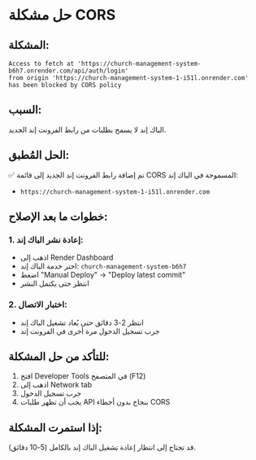 # حل مشكلة CORS 

## المشكلة:
```
Access to fetch at 'https://church-management-system-b6h7.onrender.com/api/auth/login' 
from origin 'https://church-management-system-1-i51l.onrender.com' 
has been blocked by CORS policy
```

## السبب:
الباك إند لا يسمح بطلبات من رابط الفرونت إند الجديد.

## الحل المُطبق:
✅ تم إضافة رابط الفرونت إند الجديد إلى قائمة CORS المسموحة في الباك إند:
- `https://church-management-system-1-i51l.onrender.com`

## خطوات ما بعد الإصلاح:

### 1. إعادة نشر الباك إند:
- اذهب إلى Render Dashboard
- اختر خدمة الباك إند: `church-management-system-b6h7`
- اضغط "Manual Deploy" -> "Deploy latest commit"
- انتظر حتى يكتمل النشر

### 2. اختبار الاتصال:
- انتظر 2-3 دقائق حتى يُعاد تشغيل الباك إند
- جرب تسجيل الدخول مرة أخرى في الفرونت إند

## للتأكد من حل المشكلة:
1. افتح Developer Tools في المتصفح (F12)
2. اذهب إلى Network tab
3. جرب تسجيل الدخول
4. يجب أن تظهر طلبات API بنجاح بدون أخطاء CORS

## إذا استمرت المشكلة:
قد تحتاج إلى انتظار إعادة تشغيل الباك إند بالكامل (5-10 دقائق).
